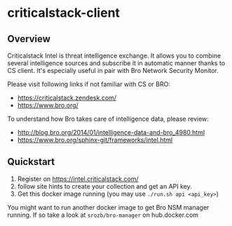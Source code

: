 # criticalstack-client

## Overview

Criticalstack Intel is threat intelligence exchange. It allows you to combine
several intelligence sources and subscribe it in automatic manner thanks to
CS client. It's especially useful in pair with Bro Network Security Monitor.

Please visit following links if not familiar with CS or BRO:

* https://criticalstack.zendesk.com/
* https://www.bro.org/

To understand how Bro takes care of intelligence data, please review:

* http://blog.bro.org/2014/01/intelligence-data-and-bro_4980.html
* https://www.bro.org/sphinx-git/frameworks/intel.html

## Quickstart

1. Register on https://intel.criticalstack.com/
2. follow site hints to create your collection and get an API key.
3. Get this docker image running (you may use ```./run.sh api <api_key>```)

You might want to run another docker image to get Bro NSM manager running.
If so take a look at ```srozb/bro-manager``` on hub.docker.com


